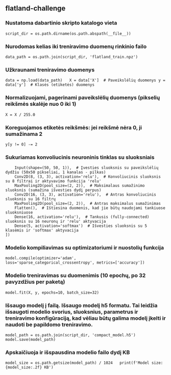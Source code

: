 ## flatland-challenge


### Nustatoma dabartinio skripto katalogo vieta
`script_dir = os.path.dirname(os.path.abspath(__file__))`

### Nurodomas kelias iki treniravimo duomenų rinkinio failo
`data_path = os.path.join(script_dir, 'flatland_train.npz')`

### Užkraunami treniravimo duomenys
`data = np.load(data_path)  
X = data['X']  # Paveikslėlių duomenys
y = data['y']  # Klasės (etiketės) duomenys`

### Normalizuojami, pagerinami paveikslėlių duomenys (pikselių reikšmės skalėje nuo 0 iki 1)
`X = X / 255.0  `

### Koreguojamos etiketės reikšmės: jei reikšmė nėra 0, ji sumažinama 2
`y[y != 0] -= 2  `

### Sukuriamas konvoliucinis neuroninis tinklas su sluoksniais
```model = Sequential([
    Input(shape=(50, 50, 1)),  # Įvesties sluoksnis su paveikslėlių dydžiu (50x50 pikseliai, 1 kanalas - pilkas)
    Conv2D(8, (3, 3), activation='relu'),  # Konvoliucinis sluoksnis su 8 filtrai ir aktyvavimo funkcija 'relu'
    MaxPooling2D(pool_size=(2, 2)),  # Maksimalaus sumažinimo sluoksnis (sumažina išvesties dydį perpus)
    Conv2D(16, (3, 3), activation='relu'),  # Antras konvoliucinis sluoksnis su 16 filtrų
    MaxPooling2D(pool_size=(2, 2)),  # Antras maksimalus sumažinimas
    Flatten(),  # Ištiesina duomenis, kad jie būtų naudojami tankiuose sluoksniuose
    Dense(16, activation='relu'),  # Tankusis (fully-connected) sluoksnis su 16 neuronų ir 'relu' aktyvacija
    Dense(5, activation='softmax')  # Išvesties sluoksnis su 5 klasėmis ir 'softmax' aktyvacija
])
```
### Modelio kompiliavimas su optimizatoriumi ir nuostolių funkcija
`model.compile(optimizer='adam', loss='sparse_categorical_crossentropy', metrics=['accuracy'])`

### Modelio treniravimas su duomenimis (10 epochų, po 32 pavyzdžius per paketą)
`model.fit(X, y, epochs=10, batch_size=32)`

### Išsaugo modelį į failą. Išsaugo modelį h5 formatu. Tai leidžia išsaugoti modelio svorius, sluoksnius, parametrus ir treniravimo konfigūraciją, kad vėliau būtų galima modelį įkelti ir naudoti be papildomo treniravimo.
`model_path = os.path.join(script_dir, 'compact_model.h5')
model.save(model_path)`

### Apskaičiuoja ir išspausdina modelio failo dydį KB
`model_size = os.path.getsize(model_path) / 1024  
print(f'Model size: {model_size:.2f} KB')`

